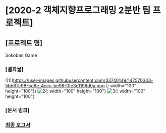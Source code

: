 # [2020-2 객체지향프로그래밍 2분반 팀 프로젝트]

## [프로젝트 명]
Sokoban Game

### [결과물]
![1](https://user-images.githubusercontent.com/33740149/147570303-5bb67c98-5d6e-4ecc-be98-0fe3e1196d0a.png {: width="100" height="100"})
![2](https://user-images.githubusercontent.com/33740149/147570315-26ce8e2a-df73-4dbf-a28b-b6f22a0dbe13.png){: width="100" height="100"}
![3](https://user-images.githubusercontent.com/33740149/147570316-f80419ac-72b2-4506-bae1-0085c50b5779.png){: width="100" height="100"}

### [문서 링크]
### <a href="https://github.com/byeongdori/OOP_Project_Sokoban/tree/master/Documents"> 최종 보고서 </a>
